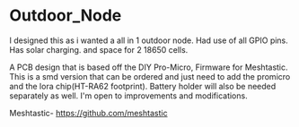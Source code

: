 # Outdoor_Node
I designed this as i wanted a all in 1 outdoor node. Had use of all GPIO pins. Has solar charging. and space for 2 18650 cells.

A PCB design that is based off the DIY Pro-Micro, Firmware for Meshtastic. This is a smd version that can be ordered and just need to add the promicro and the lora chip(HT-RA62 footprint). Battery holder will also be needed separately as well. I'm open to improvements and modifications.


Meshtastic- https://github.com/meshtastic
